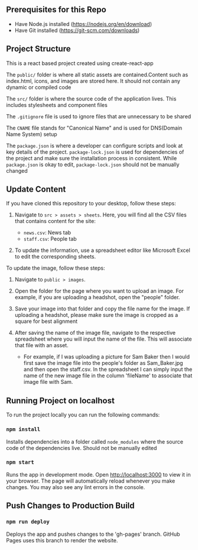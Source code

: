 ## Prerequisites for this Repo

- Have Node.js installed (https://nodejs.org/en/download)
- Have Git installed (https://git-scm.com/downloads)

## Project Structure

This is a react based project created using create-react-app

The `public/` folder is where all static assets are contained.Content such as index.html, icons, and images are stored here. It should not contain any dynamic or compiled code

The `src/` folder is where the source code of the application lives. This includes stylesheets and component files

The `.gitignore` file is used to ignore files that are unnecessary to be shared

The `CNAME` file stands for "Canonical Name" and is used for DNS(Domain Name System) setup

The `package.json` is where a developer can configure scripts and look at key details of the project. `package-lock.json` is used for dependencies of the project and make sure the installation process in consistent. While `package.json` is okay to edit, `package-lock.json` should not be manually changed

## Update Content

If you have cloned this repository to your desktop, follow these steps:

1. Navigate to `src > assets > sheets`. Here, you will find all the CSV files that contains content for the site:

   - `news.csv`: News tab
   - `staff.csv`: People tab

1. To update the information, use a spreadsheet editor like Microsoft Excel to edit the corresponding sheets.

To update the image, follow these steps:

1. Navigate to `public > images`.

2. Open the folder for the page where you want to upload an image. For example, if you are uploading a headshot, open the "people" folder.

3. Save your image into that folder and copy the file name for the image. If uploading a headshot, please make sure the image is cropped as a square for best alignment

4. After saving the name of the image file, navigate to the respective spreadsheet where you will input the name of the file. This will associate that file with an asset.
   - For example, if I was uploading a picture for Sam Baker then I would first save the image file into the people's folder as Sam_Baker.jpg and then open the staff.csv. In the spreadsheet I can simply input the name of the new image file in the column 'fileName' to associate that image file with Sam.

## Running Project on localhost

To run the project locally you can run the following commands:

### `npm install`

Installs dependencies into a folder called `node_modules` where the source code of the dependencies live. Should not be manually edited

### `npm start`

Runs the app in development mode. Open [http://localhost:3000](http://localhost:3000) to view it in your browser. The page will automatically reload whenever you make changes. You may also see any lint errors in the console.

## Push Changes to Production Build

### `npm run deploy`

Deploys the app and pushes changes to the 'gh-pages' branch. GitHub Pages uses this branch to render the website.
